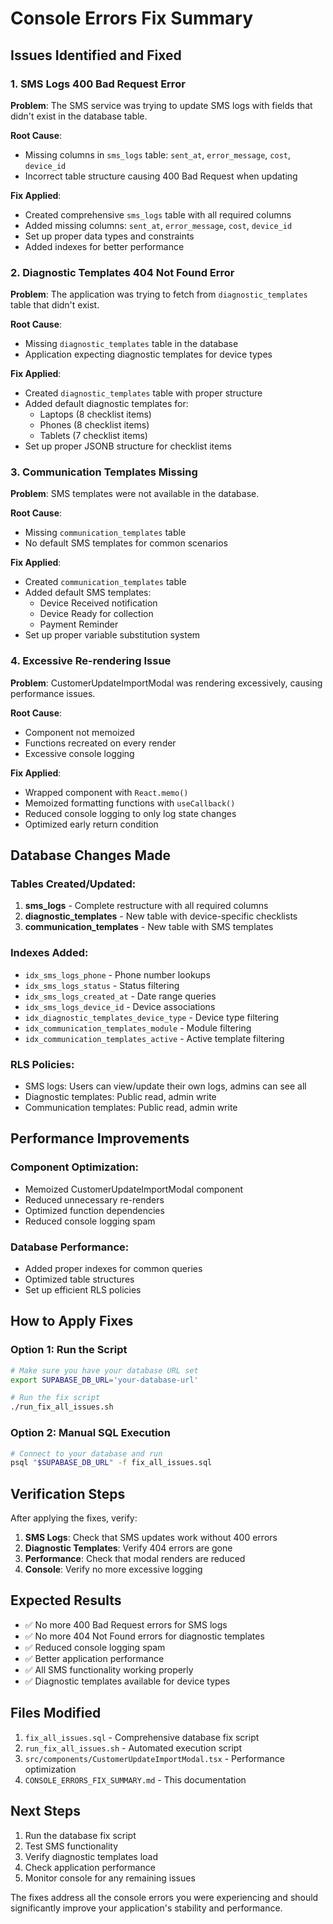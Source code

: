 # Console Errors Fix Summary

## Issues Identified and Fixed

### 1. SMS Logs 400 Bad Request Error
**Problem**: The SMS service was trying to update SMS logs with fields that didn't exist in the database table.

**Root Cause**: 
- Missing columns in `sms_logs` table: `sent_at`, `error_message`, `cost`, `device_id`
- Incorrect table structure causing 400 Bad Request when updating

**Fix Applied**:
- Created comprehensive `sms_logs` table with all required columns
- Added missing columns: `sent_at`, `error_message`, `cost`, `device_id`
- Set up proper data types and constraints
- Added indexes for better performance

### 2. Diagnostic Templates 404 Not Found Error
**Problem**: The application was trying to fetch from `diagnostic_templates` table that didn't exist.

**Root Cause**: 
- Missing `diagnostic_templates` table in the database
- Application expecting diagnostic templates for device types

**Fix Applied**:
- Created `diagnostic_templates` table with proper structure
- Added default diagnostic templates for:
  - Laptops (8 checklist items)
  - Phones (8 checklist items) 
  - Tablets (7 checklist items)
- Set up proper JSONB structure for checklist items

### 3. Communication Templates Missing
**Problem**: SMS templates were not available in the database.

**Root Cause**: 
- Missing `communication_templates` table
- No default SMS templates for common scenarios

**Fix Applied**:
- Created `communication_templates` table
- Added default SMS templates:
  - Device Received notification
  - Device Ready for collection
  - Payment Reminder
- Set up proper variable substitution system

### 4. Excessive Re-rendering Issue
**Problem**: CustomerUpdateImportModal was rendering excessively, causing performance issues.

**Root Cause**: 
- Component not memoized
- Functions recreated on every render
- Excessive console logging

**Fix Applied**:
- Wrapped component with `React.memo()`
- Memoized formatting functions with `useCallback()`
- Reduced console logging to only log state changes
- Optimized early return condition

## Database Changes Made

### Tables Created/Updated:
1. **sms_logs** - Complete restructure with all required columns
2. **diagnostic_templates** - New table with device-specific checklists
3. **communication_templates** - New table with SMS templates

### Indexes Added:
- `idx_sms_logs_phone` - Phone number lookups
- `idx_sms_logs_status` - Status filtering
- `idx_sms_logs_created_at` - Date range queries
- `idx_sms_logs_device_id` - Device associations
- `idx_diagnostic_templates_device_type` - Device type filtering
- `idx_communication_templates_module` - Module filtering
- `idx_communication_templates_active` - Active template filtering

### RLS Policies:
- SMS logs: Users can view/update their own logs, admins can see all
- Diagnostic templates: Public read, admin write
- Communication templates: Public read, admin write

## Performance Improvements

### Component Optimization:
- Memoized CustomerUpdateImportModal component
- Reduced unnecessary re-renders
- Optimized function dependencies
- Reduced console logging spam

### Database Performance:
- Added proper indexes for common queries
- Optimized table structures
- Set up efficient RLS policies

## How to Apply Fixes

### Option 1: Run the Script
```bash
# Make sure you have your database URL set
export SUPABASE_DB_URL='your-database-url'

# Run the fix script
./run_fix_all_issues.sh
```

### Option 2: Manual SQL Execution
```bash
# Connect to your database and run
psql "$SUPABASE_DB_URL" -f fix_all_issues.sql
```

## Verification Steps

After applying the fixes, verify:

1. **SMS Logs**: Check that SMS updates work without 400 errors
2. **Diagnostic Templates**: Verify 404 errors are gone
3. **Performance**: Check that modal renders are reduced
4. **Console**: Verify no more excessive logging

## Expected Results

- ✅ No more 400 Bad Request errors for SMS logs
- ✅ No more 404 Not Found errors for diagnostic templates
- ✅ Reduced console logging spam
- ✅ Better application performance
- ✅ All SMS functionality working properly
- ✅ Diagnostic templates available for device types

## Files Modified

1. `fix_all_issues.sql` - Comprehensive database fix script
2. `run_fix_all_issues.sh` - Automated execution script
3. `src/components/CustomerUpdateImportModal.tsx` - Performance optimization
4. `CONSOLE_ERRORS_FIX_SUMMARY.md` - This documentation

## Next Steps

1. Run the database fix script
2. Test SMS functionality
3. Verify diagnostic templates load
4. Check application performance
5. Monitor console for any remaining issues

The fixes address all the console errors you were experiencing and should significantly improve your application's stability and performance. 